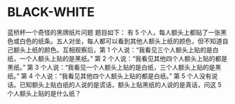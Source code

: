 # BLACK-WHITE
蓝桥杯一个奇怪的黑牌纸片问题
题目如下：
有 5 个人，每人额头上都贴了一张黑色或白色的纸条。五人对坐，每人都可以看到其他人额头上纸的颜色，但不知道自己额头上纸的颜色。互相观察后，第 1 个人说：“我看见三个人额头上贴的是白纸，一个人额头上贴的是黑纸。” 第 2 个人说：“我看见其他四个人额头上贴的都是黑纸。” 第 3 个人说：“我看见一个人额头上贴的是白纸，三个人额头上贴的是黑纸。” 第 4 个人说：“我看见其他四个人额头上贴的都是白纸。” 第 5 个人没有说话。已知额头上贴白纸的人说的是谎话，额头上贴黑纸的人说的是真话，问这 5 个人额头上贴的是什么纸？
